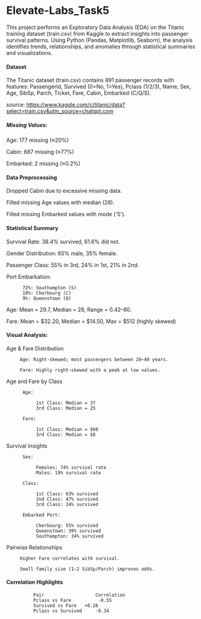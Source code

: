 # Elevate-Labs_Task5

This project performs an Exploratory Data Analysis (EDA) on the Titanic training dataset (train.csv) from Kaggle to extract insights into passenger survival patterns. Using Python (Pandas, Matplotlib, Seaborn), the analysis identifies trends, relationships, and anomalies through statistical summaries and visualizations. 

#### Dataset

The Titanic dataset (train.csv) contains 891 passenger records with features: PassengerId, Survived (0=No, 1=Yes), Pclass (1/2/3), Name, Sex, Age, SibSp, Parch, Ticket, Fare, Cabin, Embarked (C/Q/S).

source: https://www.kaggle.com/c/titanic/data?select=train.csv&utm_source=chatgpt.com

##### Missing Values:
Age: 177 missing (≈20%)

Cabin: 687 missing (≈77%)

Embarked: 2 missing (≈0.2%)

#### Data Preprocessing
Dropped Cabin due to excessive missing data.

Filled missing Age values with median (28).

Filled missing Embarked values with mode ('S').

#### Statistical Summary
Survival Rate: 38.4% survived, 61.6% did not.

Gender Distribution: 65% male, 35% female.

Passenger Class: 55% in 3rd, 24% in 1st, 21% in 2nd.

Port Embarkation:

          72%: Southampton (S)
          19%: Cherbourg (C)
          9%: Queenstown (Q)

Age: Mean = 29.7, Median = 28, Range = 0.42–80.

Fare: Mean = $32.20, Median = $14.50, Max = $512 (highly skewed)

#### Visual Analysis:
Age & Fare Distribution
     
         Age: Right-skewed; most passengers between 20–40 years.

         Fare: Highly right-skewed with a peak at low values.

Age and Fare by Class

          Age:

               1st Class: Median = 37
               3rd Class: Median = 25

          Fare:

               1st Class: Median = $60
               3rd Class: Median = $8

Survival Insights

          Sex:

               Females: 74% survival rate
               Males: 19% survival rate

          Class:

               1st Class: 63% survived
               2nd Class: 47% survived
               3rd Class: 24% survived

          Embarked Port:

               Cherbourg: 55% survived
               Queenstown: 39% survived
               Southampton: 34% survived

Pairwise Relationships
            
         Higher Fare correlates with survival.
             
         Small family size (1–2 SibSp/Parch) improves odds.

#### Correlation Highlights

              Pair	                 Correlation
              Pclass vs Fare	      -0.55
              Survived vs Fare	 +0.26
              Pclass vs Survived	 -0.34
